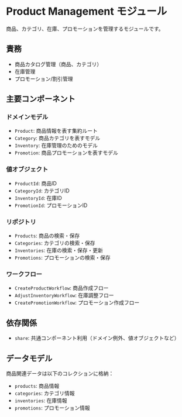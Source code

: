 # Product Management モジュール

商品、カテゴリ、在庫、プロモーションを管理するモジュールです。

## 責務
- 商品カタログ管理（商品、カテゴリ）
- 在庫管理
- プロモーション/割引管理

## 主要コンポーネント

### ドメインモデル
- `Product`: 商品情報を表す集約ルート
- `Category`: 商品カテゴリを表すモデル
- `Inventory`: 在庫管理のためのモデル
- `Promotion`: 商品プロモーションを表すモデル

### 値オブジェクト
- `ProductId`: 商品ID
- `CategoryId`: カテゴリID
- `InventoryId`: 在庫ID
- `PromotionId`: プロモーションID

### リポジトリ
- `Products`: 商品の検索・保存
- `Categories`: カテゴリの検索・保存
- `Inventories`: 在庫の検索・保存・更新
- `Promotions`: プロモーションの検索・保存

### ワークフロー
- `CreateProductWorkflow`: 商品作成フロー
- `AdjustInventoryWorkflow`: 在庫調整フロー
- `CreatePromotionWorkflow`: プロモーション作成フロー

## 依存関係
- `share`: 共通コンポーネント利用（ドメイン例外、値オブジェクトなど）

## データモデル
商品関連データは以下のコレクションに格納：
- `products`: 商品情報
- `categories`: カテゴリ情報
- `inventories`: 在庫情報
- `promotions`: プロモーション情報